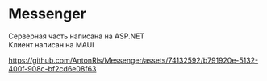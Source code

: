 # Messenger
Серверная часть написана на ASP.NET<br>
Клиент написан на MAUI
<br>

https://github.com/AntonRls/Messenger/assets/74132592/b791920e-5132-400f-908c-bf2cd6e08f63

